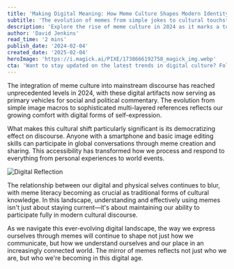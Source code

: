 ```yaml
---
title: 'Making Digital Meaning: How Meme Culture Shapes Modern Identity'
subtitle: 'The evolution of memes from simple jokes to cultural touchstones'
description: 'Explore the rise of meme culture in 2024 as it marks a turning point in how we express ourselves and engage with society, transforming simple digital artifacts into powerful tools for cultural and political discourse.'
author: 'David Jenkins'
read_time: '2 mins'
publish_date: '2024-02-04'
created_date: '2025-02-04'
heroImage: 'https://i.magick.ai/PIXE/1738666192758_magick_img.webp'
cta: 'Want to stay updated on the latest trends in digital culture? Follow us on LinkedIn for more insights into how technology is reshaping our identity and communication.'
---
```


The integration of meme culture into mainstream discourse has reached unprecedented levels in 2024, with these digital artifacts now serving as primary vehicles for social and political commentary. The evolution from simple image macros to sophisticated multi-layered references reflects our growing comfort with digital forms of self-expression.

What makes this cultural shift particularly significant is its democratizing effect on discourse. Anyone with a smartphone and basic image editing skills can participate in global conversations through meme creation and sharing. This accessibility has transformed how we process and respond to everything from personal experiences to world events.

![Digital Reflection](https://i.magick.ai/PIXE/1738666192758_magick_img.webp)

The relationship between our digital and physical selves continues to blur, with meme literacy becoming as crucial as traditional forms of cultural knowledge. In this landscape, understanding and effectively using memes isn't just about staying current—it's about maintaining our ability to participate fully in modern cultural discourse.

As we navigate this ever-evolving digital landscape, the way we express ourselves through memes will continue to shape not just how we communicate, but how we understand ourselves and our place in an increasingly connected world. The mirror of memes reflects not just who we are, but who we're becoming in this digital age.